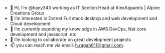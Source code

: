 - 👋 Hi, I’m @hany343 working as IT Section Head at AlexApparels | Alpine Creations Group
- 👀 I’m interested in Dotnet Full stack desktop and web development and Cloud development
- 🌱 I’m currently expnding my knowledge in AWS DevOps, Net core development and javascript, etc.
- 💞️ I’m looking to collaborate on great development projects
- 📫 you can reach me via email: h.ragab611@gmail.com.

<!---
hany343/hany343 is a ✨ special ✨ repository because its `README.md` (this file) appears on your GitHub profile.
You can click the Preview link to take a look at your changes.
--->
